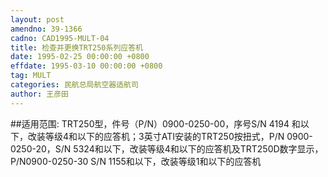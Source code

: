 ```yaml
---
layout: post
amendno: 39-1366
cadno: CAD1995-MULT-04
title: 检查并更换TRT250系列应答机
date: 1995-02-25 00:00:00 +0800
effdate: 1995-03-10 00:00:00 +0800
tag: MULT
categories: 民航总局航空器适航司
author: 王彦田
---
```


##适用范围:
TRT250型，件号（P/N）0900-0250-00，序号S/N 4194 和以下，改装等级4和以下的应答机；3英寸ATI安装的TRT250按扭式，P/N 0900-0250-20，S/N 5324和以下，改装等级4和以下的应答机及TRT250D数字显示，P/N0900-0250-30 S/N 1155和以下，改装等级1和以下的应答机

